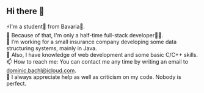 ## Hi there 👋 <br />
⚡I'm a student📕 from Bavaria🥨. <br />
🤔 Because of that, I'm only a half-time full-stack developer👨‍💻. <br />
🔭 I’m working for a small insurance company developing some data structuring systems, mainly in Java. <br />
🌱 Also, I have knowledge of web development and some basic C/C++ skills. <br />
📫 How to reach me: You can contact me any time by writing an email to dominic.bachl@icloud.com. <br />
💬 I always appreciate help as well as criticism on my code. Nobody is perfect. <br />
<!--
**vqiz/vqiz** is a ✨ _special_ ✨ repository because its `README.md` (this file) appears on your GitHub profile.

Here are some ideas to get you started:

- 🔭 I’m currently working on ...
- 🌱 I’m currently learning ...
- 👯 I’m looking to collaborate on ...
- 🤔 I’m looking for help with ...
- 💬 Ask me about ...
- 📫 How to reach me: ...
- 😄 Pronouns: ...
- ⚡ Fun fact: ...
-->
